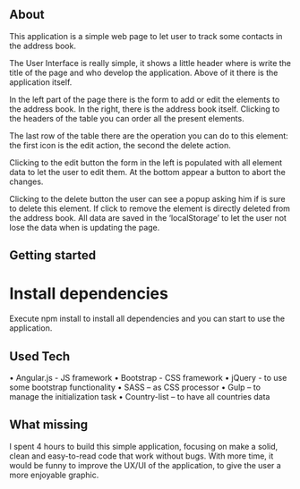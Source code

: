 ## About
This application is a simple web page to let user to track some contacts in the address book.

The User Interface is really simple, it shows a little header where is write the title of the page and who develop the application. Above of it there is the application itself.

In the left part of the page there is the form to add or edit the elements to the address book. In the right, there is the address book itself. Clicking to the headers of the table you can order all the present elements.

The last row of the table there are the operation you can do to this element: the first icon is the edit action, the second the delete action.

Clicking to the edit button the form in the left is populated with all element data to let the user to edit them. At the bottom appear a button to abort the changes.

Clicking to the delete button the user can see a popup asking him if is sure to delete this element. If click to remove the element is directly deleted from the address book.
All data are saved in the ‘localStorage’ to let the user not lose the data when is updating the page.

## Getting started

# Install dependencies

Execute npm install to install all dependencies and you can start to use the application.

## Used Tech

•	Angular.js - JS framework
•	Bootstrap - CSS framework
•	jQuery - to use some bootstrap functionality
•	SASS – as CSS processor
•	Gulp – to manage the initialization task
•	Country-list – to have all countries data

## What missing

I spent 4 hours to build this simple application, focusing on make a solid, clean and easy-to-read code that work without bugs. 
With more time, it would be funny to improve the UX/UI of the application, to give the user a more enjoyable graphic.

